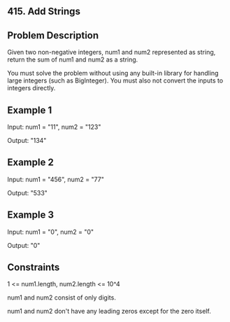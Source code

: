 ## 415. Add Strings
## Problem Description

Given two non-negative integers, num1 and num2 represented as string, return the sum of num1 and num2 as a string.

You must solve the problem without using any built-in library for handling large integers (such as BigInteger). You must also not convert the inputs to integers directly.

## Example 1

Input: num1 = "11", num2 = "123"

Output: "134"

## Example 2

Input: num1 = "456", num2 = "77"

Output: "533"

## Example 3

Input: num1 = "0", num2 = "0"

Output: "0"

## Constraints

1 <= num1.length, num2.length <= 10^4

num1 and num2 consist of only digits.

num1 and num2 don't have any leading zeros except for the zero itself.